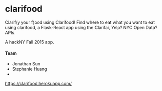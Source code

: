 # clarifood
Clarif(y your f)ood using Clarifood! Find where to eat what you want to eat using clarifood, a Flask-React app using the Clarifai, Yelp? NYC Open Data? APIs.

A hackNY Fall 2015 app.

#### Team
 - Jonathan Sun
 - Stephanie Huang
 - 
 
https://clarifood.herokuapp.com/

